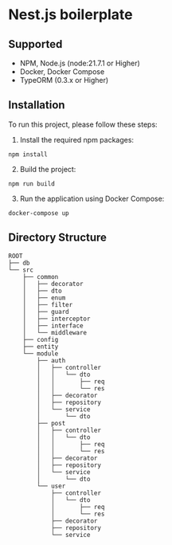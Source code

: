 # Nest.js boilerplate

## Supported
- NPM, Node.js (node:21.7.1 or Higher)
- Docker, Docker Compose
- TypeORM (0.3.x or Higher)

## Installation
To run this project, please follow these steps:

1. Install the required npm packages:  

```
npm install
```

2. Build the project:
```
npm run build
```

3. Run the application using Docker Compose:
```
docker-compose up
```

## Directory Structure
```
ROOT
├── db
└── src
    ├── common
    │   ├── decorator
    │   ├── dto
    │   ├── enum
    │   ├── filter
    │   ├── guard
    │   ├── interceptor
    │   ├── interface
    │   └── middleware
    ├── config
    ├── entity
    └── module
        ├── auth
        │   ├── controller
        │   │   └── dto
        │   │       ├── req
        │   │       └── res
        │   ├── decorator
        │   ├── repository
        │   └── service
        │       └── dto
        ├── post
        │   ├── controller
        │   │   └── dto
        │   │       ├── req
        │   │       └── res
        │   ├── decorator
        │   ├── repository
        │   └── service
        │       └── dto
        └── user
            ├── controller
            │   └── dto
            │       ├── req
            │       └── res
            ├── decorator
            ├── repository
            └── service
```
